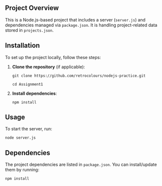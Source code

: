

## Project Overview
This is a Node.js-based project that includes a server (`server.js`) and dependencies managed via `package.json`. It is handling project-related data stored in `projects.json`.

## Installation

To set up the project locally, follow these steps:

1. **Clone the repository** (if applicable):
   ```
   git clone https://github.com/retrocolours/nodejs-practice.git

   cd Assignment1
   ```

2. **Install dependencies**:
   ```
   npm install
   ```

## Usage

To start the server, run:
```
node server.js
```

## Dependencies

The project dependencies are listed in `package.json`. You can install/update them by running:
```
npm install
```



